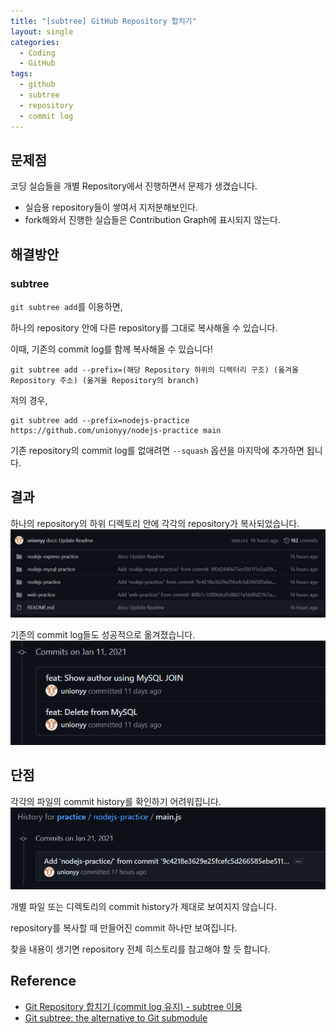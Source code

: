 ```yaml
---
title: "[subtree] GitHub Repository 합치기"
layout: single
categories:
  - Coding
  - GitHub
tags:
  - github
  - subtree
  - repository
  - commit log
---
```

## 문제점
코딩 실습들을 개별 Repository에서 진행하면서 문제가 생겼습니다.
* 실습용 repository들이 쌓여서 지저분해보인다.
* fork해와서 진행한 실습들은 Contribution Graph에 표시되지 않는다.

## 해결방안
### subtree
`git subtree add`를 이용하면,

하나의 repository 안에 다른 repository를 그대로 복사해올 수 있습니다.

이때, 기존의 commit log를 함께 복사해올 수 있습니다!

```
git subtree add --prefix=(해당 Repository 하위의 디렉터리 구조) (옮겨올 Repository 주소) (옮겨올 Repository의 branch) 
```

저의 경우,
```
git subtree add --prefix=nodejs-practice https://github.com/unionyy/nodejs-practice main
```

기존 repository의 commit log를 없애려면 `--squash` 옵션을 마지막에 추가하면 됩니다.

## 결과
하나의 repository의 하위 디렉토리 안에 각각의 repository가 복사되었습니다.
![success](/assets/post-images/subtree0.PNG)

기존의 commit log들도 성공적으로 옮겨졌습니다.
![commit](/assets/post-images/subtree1.PNG)

## 단점
각각의 파일의 commit history를 확인하기 어려워집니다.
![bad](/assets/post-images/subtree2.PNG)

개별 파일 또는 디렉토리의 commit history가 제대로 보여지지 않습니다.

repository를 복사할 때 만들어진 commit 하나만 보여집니다.

찾을 내용이 생기면 repository 전체 히스토리를 참고해야 할 듯 합니다.

## Reference
* [Git Repository 합치기 (commit log 유지) - subtree 이용](http://yeoseon.kr/git-repository-habcigi-commit-log-yuji-subtree-iyong/)
* [Git subtree: the alternative to Git submodule](https://www.atlassian.com/git/tutorials/git-subtree)